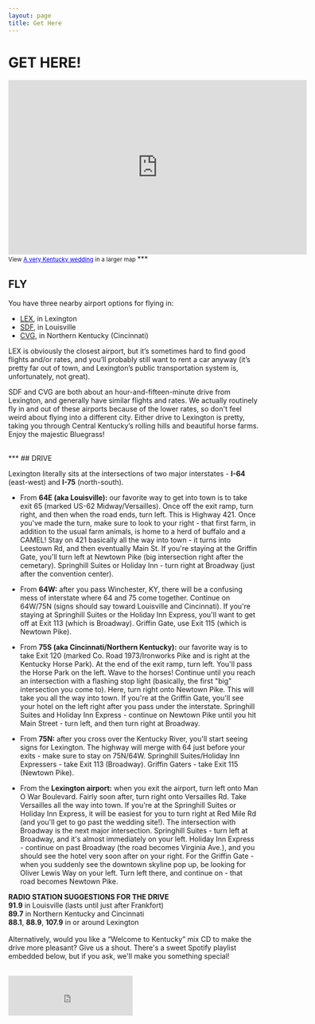 ```yaml
---
layout: page
title: Get Here
---
```


# GET HERE!  

<iframe width="600" height="350" frameborder="0" scrolling="no" marginheight="0" marginwidth="0" src="https://maps.google.com/maps/ms?msa=0&amp;msid=206171452338292581564.0004d5a1b0caffe1a735b&amp;gl=us&amp;ie=UTF8&amp;t=m&amp;ll=38.048361,-84.494991&amp;spn=0.047314,0.072956&amp;z=13&amp;output=embed">
</iframe>
<br />
<small>View <a href="https://maps.google.com/maps/ms?msa=0&amp;msid=206171452338292581564.0004d5a1b0caffe1a735b&amp;gl=us&amp;ie=UTF8&amp;t=m&amp;ll=38.048361,-84.494991&amp;spn=0.047314,0.072956&amp;z=13&amp;source=embed" style="color:#0000FF;text-align:left">A very Kentucky wedding</a> in a larger map
</small>
***    	


## FLY  

You have three nearby airport options for flying in:
- [LEX](http://www.bluegrassairport.com/), in Lexington
- [SDF](http://www.flylouisville.com/), in Louisville
- [CVG](http://www.cvgairport.com/), in Northern Kentucky (Cincinnati)

LEX is obviously the closest airport, but it’s sometimes hard to find good flights and/or rates, and you’ll probably still want to rent a car anyway (it’s pretty far out of town, and Lexington’s public transportation system is, unfortunately, not great).

SDF and CVG are both about an hour-and-fifteen-minute drive from Lexington, and generally have similar flights and rates. We actually routinely fly in and out of these airports because of the lower rates, so don't feel weird about flying into a different city. Either drive to Lexington is pretty, taking you through Central Kentucky’s rolling hills and beautiful horse farms. Enjoy the majestic Bluegrass!

<br>
***
## DRIVE  

Lexington literally sits at the intersections of two major interstates - __I-64__ (east-west) and __I-75__ (north-south). 
- From __64E (aka Louisville):__ our favorite way to get into town is to take exit 65 (marked US-62 Midway/Versailles). Once off the exit ramp, turn right, and then when the road ends, turn left. This is Highway 421. Once you've made the turn, make sure to look to your right - that first farm, in addition to the usual farm animals, is home to a herd of buffalo and a CAMEL! Stay on 421 basically all the way into town - it turns into Leestown Rd, and then eventually Main St. If you're staying at the Griffin Gate, you'll turn left at Newtown Pike (big intersection right after the cemetary). Springhill Suites or Holiday Inn - turn right at Broadway (just after the convention center).
- From __64W:__ after you pass Winchester, KY, there will be a confusing mess of interstate where 64 and 75 come together. Continue on 64W/75N (signs should say toward Louisville and Cincinnati). If you're staying at Springhill Suites or the Holiday Inn Express, you'll want to get off at Exit 113 (which is Broadway). Griffin Gate, use Exit 115 (which is Newtown Pike).
- From __75S (aka Cincinnati/Northern Kentucky):__ our favorite way is to take Exit 120 (marked Co. Road 1973/Ironworks Pike and is right at the Kentucky Horse Park). At the end of the exit ramp, turn left. You'll pass the Horse Park on the left. Wave to the horses! Continue until you reach an intersection with a flashing stop light (basically, the first "big" intersection you come to). Here, turn right onto Newtown Pike. This will take you all the way into town. If you're at the Griffin Gate, you'll see your hotel on the left right after you pass under the interstate. Springhill Suites and Holiday Inn Express - continue on Newtown Pike until you hit Main Street - turn left, and then turn right at Broadway.
- From __75N:__ after you cross over the Kentucky River, you'll start seeing signs for Lexington. The highway will merge with 64 just before your exits - make sure to stay on 75N/64W. Springhill Suites/Holiday Inn Expressers - take Exit 113 (Broadway). Griffin Gaters - take Exit 115 (Newtown Pike).

- From the __Lexington airport:__ when you exit the airport, turn left onto Man O War Boulevard. Fairly soon after, turn right onto Versailles Rd. Take Versailles all the way into town. If you're at the Springhill Suites or Holiday Inn Express, it will be easiest for you to turn right at Red Mile Rd (and you'll get to go past the wedding site!). The intersection with Broadway is the next major intersection. Springhill Suites - turn left at Broadway, and it's almost immediately on your left. Holiday Inn Express - continue on past Broadway (the road becomes Virginia Ave.), and you should see the hotel very soon after on your right. For the Griffin Gate - when you suddenly see the downtown skyline pop up, be looking for Oliver Lewis Way on your left. Turn left there, and continue on - that road becomes Newtown Pike.


__RADIO STATION SUGGESTIONS FOR THE DRIVE__   
__91.9__ in Louisville (lasts until just after Frankfort)  
__89.7__ in Northern Kentucky and Cincinnati  
__88.1__, __88.9__, __107.9__ in or around Lexington  
<br>
Alternatively, would you like a “Welcome to Kentucky” mix CD to make the drive more pleasant? Give us a shout. There's a sweet Spotify playlist embedded below, but if you ask, we'll make you something special!

<br>
<iframe src="https://embed.spotify.com/?uri=spotify:user:eliriveire:playlist:3dsWfGQ52I0sMD0rj7Yg1X" width="250" height="80" frameborder="0" allowtransparency="true">
</iframe>
<br>
<br>


